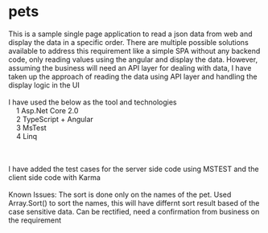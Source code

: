 # pets
This is a sample single page application to read a json data from web and display the data in a specific order. There are multiple possible solutions available to address this requirement like a simple SPA without any backend code, only reading values using the angular and display the data.
However, assuming the business will need an API layer for dealing with data, I have taken up the approach of reading the data using API layer and handling the display logic in the UI
<br>
<br>
I have used the below as the tool and technologies<br>
&nbsp;&nbsp;&nbsp;&nbsp;1    Asp.Net Core 2.0 <br>
&nbsp;&nbsp;&nbsp;&nbsp;2    TypeScript + Angular <br>
&nbsp;&nbsp;&nbsp;&nbsp;3    MsTest <br>
&nbsp;&nbsp;&nbsp;&nbsp;4    Linq <br>

<br>
<br>
I have added the test cases for the server side code using MSTEST and the client side code with Karma

<br>
<br>
Known Issues:
The sort is done only on the names of the pet.
Used Array.Sort() to sort the names, this will have differnt sort result based of the case sensitive data. Can be rectified, need a confirmation from business on the requirement

